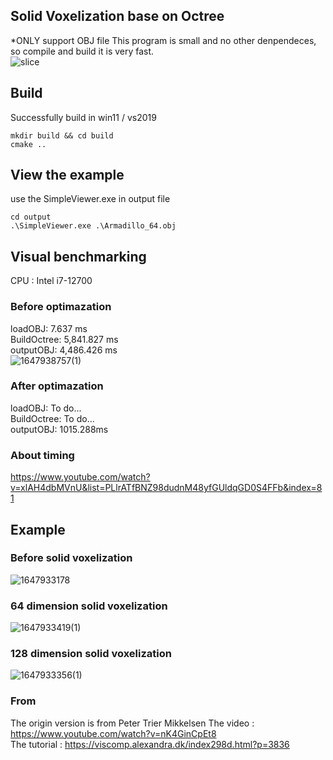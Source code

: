 ## Solid Voxelization base on Octree
*ONLY support OBJ file
This program is small and no other denpendeces, so compile and build it is very fast.  
![slice](gif/slice.gif)

## Build
Successfully build in win11 / vs2019  
```
mkdir build && cd build
cmake ..
```

## View the example
use the SimpleViewer.exe in output file
```
cd output
.\SimpleViewer.exe .\Armadillo_64.obj
```

## Visual benchmarking
CPU : Intel i7-12700
### Before optimazation
loadOBJ: 7.637 ms  
BuildOctree: 5,841.827 ms  
outputOBJ: 4,486.426 ms  
![1647938757(1)](https://user-images.githubusercontent.com/80893143/159441957-bc644d7a-4c7c-4c12-a674-a9c6c13fae77.png)  
  
### After optimazation
loadOBJ: To do...  
BuildOctree: To do...  
outputOBJ: 1015.288ms  

### About timing  
https://www.youtube.com/watch?v=xlAH4dbMVnU&list=PLlrATfBNZ98dudnM48yfGUldqGD0S4FFb&index=81


## Example
### Before solid voxelization
![1647933178](https://user-images.githubusercontent.com/80893143/159427255-0c3cbac5-9cd4-423f-a899-9314abee180f.png)

### 64 dimension solid voxelization
![1647933419(1)](https://user-images.githubusercontent.com/80893143/159427785-3d018c00-986b-49b6-87a9-8b5b173fd25a.png)

### 128 dimension solid voxelization
![1647933356(1)](https://user-images.githubusercontent.com/80893143/159427651-f2e829af-cf10-4bd6-8ae9-7019ecdb83d6.png)

### From
The origin version is from Peter Trier Mikkelsen
The video : https://www.youtube.com/watch?v=nK4GinCpEt8  
The tutorial : https://viscomp.alexandra.dk/index298d.html?p=3836  

